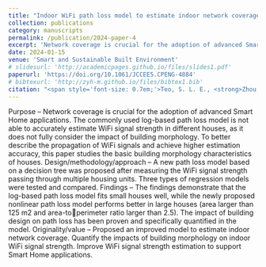 ```yaml
---
title: "Indoor WiFi path loss model to estimate indoor network coverage considering residential design"
collection: publications
category: manuscripts
permalink: /publication/2024-paper-4
excerpt: 'Network coverage is crucial for the adoption of advanced Smart Home applications. ...'
date: 2024-01-15
venue: 'Smart and Sustainable Built Environment'
# slidesurl: 'http://academicpages.github.io/files/slides1.pdf'
paperurl: 'https://doi.org/10.1061/JCCEE5.CPENG-4884'
# bibtexurl: 'http://zyh-m.github.io/files/bibtex1.bib'
citation: "<span style='font-size: 0.7em;'>Teo, S. L. E., <strong>Zhou, Y.</strong>, & Yeoh, J. K.-W. (2024). <em>Indoor WiFi path loss model to estimate indoor network coverage considering residential design.</em> <em>Smart and Sustainable Built Environment</em>, ahead-of-print(ahead-of-print). <a href='https://doi.org/10.1108/SASBE-05-2023-0131' target='_blank'>https://doi.org/10.1108/SASBE-05-2023-0131</a></span>"
---
```

Purpose – Network coverage is crucial for the adoption of advanced Smart Home applications. The commonly used log-based path loss model is not able to accurately estimate WiFi signal strength in different houses, as it does not fully consider the impact of building morphology. To better describe the propagation of WiFi signals and achieve higher estimation accuracy, this paper studies the basic building morphology characteristics of houses.
Design/methodology/approach – A new path loss model based on a decision tree was proposed after measuring the WiFi signal strength passing through multiple housing units. Three types of regression models were tested and compared.
Findings – The findings demonstrate that the log-based path loss model fits small houses well, while the newly proposed nonlinear path loss model performs better in large houses (area larger than 125 m2 and area-toperimeter ratio larger than 2.5). The impact of building design on path loss has been proven and specifically quantified in the model.
Originality/value – Proposed an improved model to estimate indoor network coverage. Quantify the impacts of building morphology on indoor WiFi signal strength. Improve WiFi signal strength estimation to support Smart Home applications.
